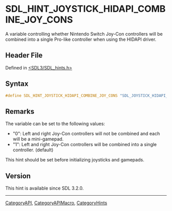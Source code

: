 # SDL_HINT_JOYSTICK_HIDAPI_COMBINE_JOY_CONS

A variable controlling whether Nintendo Switch Joy-Con controllers will be combined into a single Pro-like controller when using the HIDAPI driver.

## Header File

Defined in [<SDL3/SDL_hints.h>](https://github.com/libsdl-org/SDL/blob/main/include/SDL3/SDL_hints.h)

## Syntax

```c
#define SDL_HINT_JOYSTICK_HIDAPI_COMBINE_JOY_CONS "SDL_JOYSTICK_HIDAPI_COMBINE_JOY_CONS"
```

## Remarks

The variable can be set to the following values:

- "0": Left and right Joy-Con controllers will not be combined and each
  will be a mini-gamepad.
- "1": Left and right Joy-Con controllers will be combined into a single
  controller. (default)

This hint should be set before initializing joysticks and gamepads.

## Version

This hint is available since SDL 3.2.0.





----
[CategoryAPI](CategoryAPI), [CategoryAPIMacro](CategoryAPIMacro), [CategoryHints](CategoryHints)

